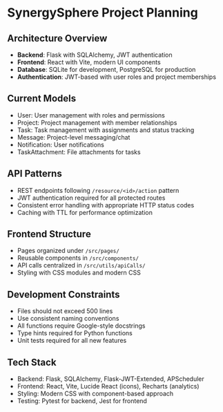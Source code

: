 # SynergySphere Project Planning

## Architecture Overview
- **Backend**: Flask with SQLAlchemy, JWT authentication
- **Frontend**: React with Vite, modern UI components
- **Database**: SQLite for development, PostgreSQL for production
- **Authentication**: JWT-based with user roles and project memberships

## Current Models
- User: User management with roles and permissions
- Project: Project management with member relationships
- Task: Task management with assignments and status tracking
- Message: Project-level messaging/chat
- Notification: User notifications
- TaskAttachment: File attachments for tasks

## API Patterns
- REST endpoints following `/resource/<id>/action` pattern
- JWT authentication required for all protected routes
- Consistent error handling with appropriate HTTP status codes
- Caching with TTL for performance optimization

## Frontend Structure
- Pages organized under `/src/pages/`
- Reusable components in `/src/components/`
- API calls centralized in `/src/utils/apiCalls/`
- Styling with CSS modules and modern CSS

## Development Constraints
- Files should not exceed 500 lines
- Use consistent naming conventions
- All functions require Google-style docstrings
- Type hints required for Python functions
- Unit tests required for all new features

## Tech Stack
- Backend: Flask, SQLAlchemy, Flask-JWT-Extended, APScheduler
- Frontend: React, Vite, Lucide React (icons), Recharts (analytics)
- Styling: Modern CSS with component-based approach
- Testing: Pytest for backend, Jest for frontend 